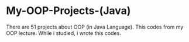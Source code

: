 # My-OOP-Projects-(Java)
There are 51 projects about OOP (in Java Language). This codes from my OOP lecture. While i studied, i wrote this codes. 
